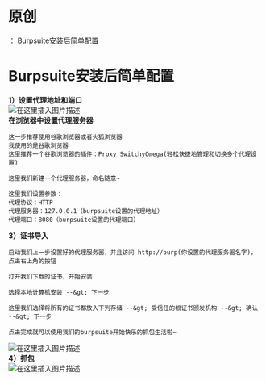 # 原创
：  Burpsuite安装后简单配置

# Burpsuite安装后简单配置

**1）设置代理地址和端口**<br/> <img alt="在这里插入图片描述" src="https://img-blog.csdnimg.cn/20210427201226953.png?x-oss-process=image/watermark,type_ZmFuZ3poZW5naGVpdGk,shadow_10,text_aHR0cHM6Ly9ibG9nLmNzZG4ubmV0L0xZSjIwMDEwNzI4,size_16,color_FFFFFF,t_70#pic_center"/><br/> **在浏览器中设置代理服务器**

```
这一步推荐使用谷歌浏览器或者火狐浏览器
我使用的是谷歌浏览器
这里推荐一个谷歌浏览器的插件：Proxy SwitchyOmega(轻松快捷地管理和切换多个代理设置)

```

```
这里我们新建一个代理服务器，命名随意~

```

```
这里我们设置参数：
代理协议：HTTP
代理服务器：127.0.0.1（burpsuite设置的代理地址）
代理端口：8080（burpsuite设置的代理端口）

```

**3）证书导入**

```
启动我们上一步设置好的代理服务器，并且访问 http://burp(你设置的代理服务器名字)，点击右上角的按钮

```

```
打开我们下载的证书，开始安装

```

```
选择本地计算机安装 --&gt; 下一步

```

```
这里我们选择将所有的证书都放入下列存储 --&gt; 受信任的根证书颁发机构 --&gt; 确认 --&gt; 下一步

```

```
点击完成就可以使用我们的burpsuite开始快乐的抓包生活啦~

```

<img alt="在这里插入图片描述" src="https://img-blog.csdnimg.cn/20210427202644884.png?x-oss-process=image/watermark,type_ZmFuZ3poZW5naGVpdGk,shadow_10,text_aHR0cHM6Ly9ibG9nLmNzZG4ubmV0L0xZSjIwMDEwNzI4,size_16,color_FFFFFF,t_70#pic_center"/><br/> **4）抓包**<br/> <img alt="在这里插入图片描述" src="https://img-blog.csdnimg.cn/20210427202843668.png?x-oss-process=image/watermark,type_ZmFuZ3poZW5naGVpdGk,shadow_10,text_aHR0cHM6Ly9ibG9nLmNzZG4ubmV0L0xZSjIwMDEwNzI4,size_16,color_FFFFFF,t_70#pic_center"/>
